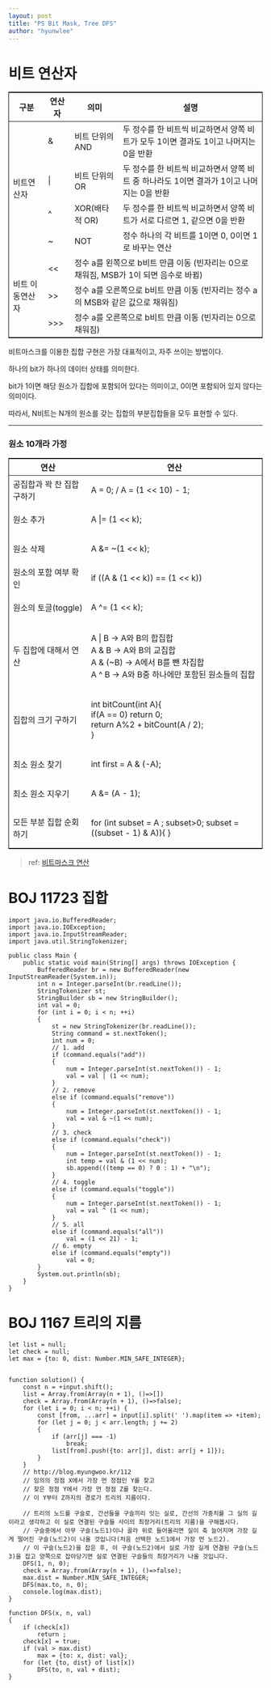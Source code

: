 ```yaml
---
layout: post
title: "PS Bit Mask, Tree DFS"
author: "hyunwlee"
---
```


# 비트 연산자

<table style="border: 1px solid black">
  <thead>
    <tr>
    	<th>구분</th>
    	<th>연산자</th>
    	<th>의미</th>
    	<th>설명</th>
    </tr>
  </thead>
  <tbody>
    <tr>
    	<td rowspan="4">비트연산자</td>
    	<td>&</td>
      <td>비트 단위의 AND</td>
      <td>두 정수를 한 비트씩 비교하면서 양쪽 비트가 모두 1이면 결과도 1이고 나머지는 0을 반환</td>
    </tr>
    <tr>
    	<td>|</td>
    	<td>비트 단위의 OR</td>
    	<td>두 정수를 한 비트씩 비교하면서 양쪽 비트 중 하나라도 1이면 결과가 1이고 나머지는 0을 반환</td>      
    </tr>
    <tr>
    	<td>^</td>
    	<td>XOR(배타적 OR)</td>
    	<td>두 정수를 한 비트씩 비교하면서 양쪽 비트가 서로 다르면 1, 같으면 0을 반환</td>      
    </tr>
    <tr>
    	<td>~</td>
    	<td>NOT</td>
    	<td>정수 하나의 각 비트를 1이면 0, 0이면 1로 바꾸는 연산</td>      
    </tr>
   	<tr>
    	<td rowspan="4">비트 이동연산자</td>
    	<td><<</td>
      <td colspan='2'>정수 a를 왼쪽으로 b비트 만큼 이동 (빈자리는 0으로 채워짐, MSB가 1이 되면 음수로 바뀜)</td>
    </tr>
    <tr>
    	<td>>></td>
    	<td colspan='2'>정수 a를 오른쪽으로 b비트 만큼 이동 (빈자리는 정수 a의 MSB와 같은 값으로 채워짐)</td>      
    </tr>
    <tr>
    	<td>>>></td>
			<td colspan='2'>정수 a를 오른쪽으로 b비트 만큼 이동 (빈자리는 0으로 채워짐)</td>      
    </tr>
  </tbody>
</table>

비트마스크를 이용한 집합 구현은 가장 대표적이고, 자주 쓰이는 방법이다.  

하나의 bit가 하나의 데이터 상태를 의미한다.  

bit가 1이면 해당 원소가 집합에 포함되어 있다는 의미이고, 0이면 포함되어 있지 않다는 의미이다.  

따라서, N비트는 N개의 원소를 갖는 집합의 부분집합들을 모두 표현할 수 있다.  

---

### 원소 10개라 가정

<table style="border: 1px solid black">
  <thead>
    <tr>
      <th>연산</th>
      <th>연산</th>
    </tr>
  </thead>
  <tbody>
    <tr>
      <td>공집합과 꽉 찬 집합 구하기</td>
      <td>
	      <p>
          A = 0; / A = (1 << 10) - 1;
        </p>
      </td>
    </tr>
    <tr>
      <td>원소 추가</td>
      <td>
        <p>
          A |= (1 << k);
        </p>
      </td>
    </tr>
    <tr>
      <td>원소 삭제</td>
      <td>
        <p>
          A &= ~(1 << k);
        </p>
      </td>
    </tr>
    <tr>
      <td>원소의 포함 여부 확인 </td>
      <td>
        <p>
          if ((A & (1 << k)) == (1 << k)) 
        </p>
      </td>
    </tr>
    <tr>
      <td>원소의 토글(toggle)</td>
      <td>
        <p>
          A ^= (1 << k);
        </p>
      </td>
    </tr>
    <tr>
      <td>두 집합에 대해서 연산</td>
      <td>
        <p>
          A | B       → A와 B의 합집합<br/>
					A & B     → A와 B의 교집합<br/>
					A & (~B) → A에서 B를 뺀 차집합<br/>
					A ^ B     → A와 B중 하나에만 포함된 원소들의 집합
        </p>
      </td>
    </tr>
    <tr>
      <td>집합의 크기 구하기</td>
      <td>
        <p>
          int bitCount(int A){<br/>
  					if(A == 0) return 0;<br/>
						  return A%2 + bitCount(A / 2);<br/>
					}
        </p>
      </td>
    </tr>
    <tr>
      <td>최소 원소 찾기</td>
      <td>
        <p>
          int first = A & (-A);
        </p>
      </td>
    </tr>
    <tr>
      <td>최소 원소 지우기</td>
      <td>
        <p>
         	A &= (A - 1);
        </p>
      </td>
    </tr>
    <tr>
      <td>모든 부분 집합 순회하기</td>
      <td>
        <p>
          for (int subset = A ; subset>0; subset = ((subset - 1) & A)){ }
        </p>
      </td>
    </tr>
  </tbody>
</table>

> ref: [비트마스크 연산](https://loosie.tistory.com/238)

# BOJ 11723 집합

```
import java.io.BufferedReader;
import java.io.IOException;
import java.io.InputStreamReader;
import java.util.StringTokenizer;

public class Main {
    public static void main(String[] args) throws IOException {
        BufferedReader br = new BufferedReader(new InputStreamReader(System.in));
        int n = Integer.parseInt(br.readLine());
        StringTokenizer st;
        StringBuilder sb = new StringBuilder();
        int val = 0;
        for (int i = 0; i < n; ++i)
        {
            st = new StringTokenizer(br.readLine());
            String command = st.nextToken();
            int num = 0;
            // 1. add
            if (command.equals("add"))
            {
                num = Integer.parseInt(st.nextToken()) - 1;
                val = val | (1 << num);
            }
            // 2. remove
            else if (command.equals("remove"))
            {
                num = Integer.parseInt(st.nextToken()) - 1;
                val = val & ~(1 << num);
            }
            // 3. check
            else if (command.equals("check"))
            {
                num = Integer.parseInt(st.nextToken()) - 1;
                int temp = val & (1 << num);
                sb.append(((temp == 0) ? 0 : 1) + "\n");
            }
            // 4. toggle
            else if (command.equals("toggle"))
            {
                num = Integer.parseInt(st.nextToken()) - 1;
                val = val ^ (1 << num);
            }
            // 5. all
            else if (command.equals("all"))
                val = (1 << 21) - 1;
            // 6. empty
            else if (command.equals("empty"))
                val = 0;
        }
        System.out.println(sb);
    }
}

```

  

# BOJ 1167 트리의 지름

```
let list = null;
let check = null;
let max = {to: 0, dist: Number.MIN_SAFE_INTEGER};


function solution() {
    const n = +input.shift();
    list = Array.from(Array(n + 1), ()=>[])
    check = Array.from(Array(n + 1), ()=>false);
    for (let i = 0; i < n; ++i) {
        const [from, ...arr] = input[i].split(' ').map(item => +item);
        for (let j = 0; j < arr.length; j += 2)
        {
            if (arr[j] === -1)
                break;
            list[from].push({to: arr[j], dist: arr[j + 1]});
        }
    }
    // http://blog.myungwoo.kr/112
    // 임의의 정점 X에서 가장 먼 정점인 Y를 찾고
    // 찾은 정점 Y에서 가장 먼 정점 Z를 찾는다.
    // 이 Y부터 Z까지의 경로가 트리의 지름이다.

    // 트리의 노드를 구슬로, 간선들을 구슬끼리 잇는 실로, 간선의 가중치를 그 실의 길이라고 생각하고 이 실로 연결된 구슬들 사이의 최장거리(트리의 지름)을 구해봅시다.
    // 구슬중에서 아무 구슬(노드1)이나 골라 위로 들어올리면 실이 축 늘어지며 가장 길게 떨어진 구슬(노드2)이 나올 것입니다(처음 선택한 노드1에서 가장 먼 노드2).
    // 이 구슬(노드2)을 잡은 후, 이 구슬(노드2)에서 실로 가장 길게 연결된 구슬(노드3)을 잡고 양쪽으로 잡아당기면 실로 연결된 구슬들의 최장거리가 나올 것입니다.
    DFS(1, n, 0);
    check = Array.from(Array(n + 1), ()=>false);
    max.dist = Number.MIN_SAFE_INTEGER;
    DFS(max.to, n, 0);
    console.log(max.dist);
}

function DFS(x, n, val)
{
    if (check[x])
        return ;
    check[x] = true;
    if (val > max.dist)
        max = {to: x, dist: val};
    for (let {to, dist} of list[x])
        DFS(to, n, val + dist);
}
```
